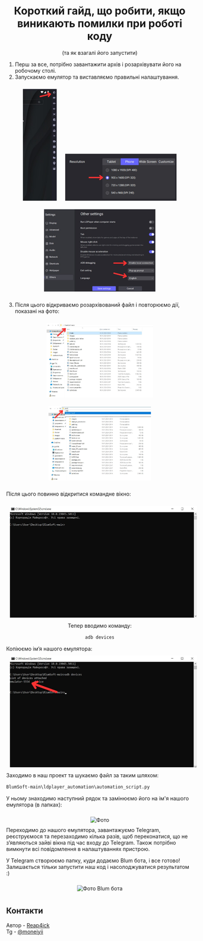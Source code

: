 <div align="center">
  <h1>Короткий гайд, що робити, якщо виникають помилки при роботі коду</h1>
  <p>(та як взагалі його запустити)</p>
</div>

1. Перш за все, потрібно завантажити архів і розархівувати його на робочому столі.
2. Запускаємо емулятор та виставляємо правильні налаштування.

<div align="center">
  <img src="Guide/5303469086921057247.jpg" alt="Перше фото" height="300" style="margin: 10px;">
  <img src="Guide/5303469086921057237.jpg" alt="Друге фото" width="300" style="margin: 10px;">
  <img src="Guide/5303469086921057252.jpg" alt="Третє фото" width="300" style="margin: 10px;">
</div>

3. Після цього відкриваємо розархівований файл і повторюємо дії, показані на фото:
<div align="center">
  <img src="Guide/4.jpg" alt="Четверте фото" height="200" style="margin: 10px;">
  <img src="Guide/5.jpg" alt="П'яте фото" height="200" style="margin: 10px;">
</div>

Після цього повинно відкритися командне вікно:
<div align="center">
  <img src="Guide/6.jpg" alt="Шосте фото" height="300" style="margin: 10px;">
</div>

<div align="center">
  Тепер вводимо команду:

  ```bash
  adb devices
  ```
</div>
Копіюємо ім’я нашого емулятора:

<div align="center"> <img src="Guide/7.jpg" alt="Сьоме фото" height="300" style="margin: 10px;"> </div>
Заходимо в наш проект та шукаємо файл за таким шляхом:

```bash
BlumSoft-main\ldplayer_automation\automation_script.py
```
У ньому знаходимо наступний рядок та замінюємо його на ім'я нашого емулятора (в лапках):

<div align="center"> <img src="https://github.com/user-attachments/assets/0d4b23ca-8475-486b-866d-4a604f2b2073" alt="Фото" style="margin: 10px;"> </div>
Переходимо до нашого емулятора, завантажуємо Telegram, реєструємося та перезаходимо кілька разів, щоб переконатися, що не з’являються зайві вікна під час входу до Telegram. Також потрібно вимкнути всі повідомлення в налаштуваннях пристрою.

У Telegram створюємо папку, куди додаємо Blum бота, і все готово! Залишається тільки запустити наш код і насолоджуватися результатом :)

<div align="center"> <img src="https://github.com/user-attachments/assets/ae85626c-70d6-48a4-a677-582a6dfd85d1" alt="Фото Blum бота" style="margin: 10px;"> </div> 

## Контакти
Автор - [Reap4ick](https://github.com/Reap4ick)  
Tg - [@moneiyii](https://t.me/moneiyii)

